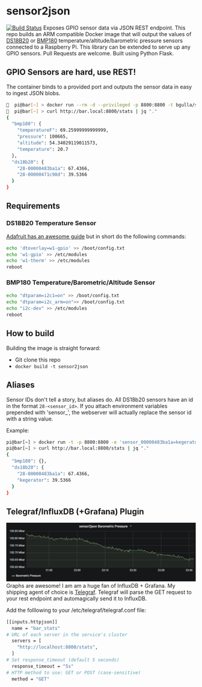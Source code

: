 # sensor2json
[![Build Status](https://travis-ci.org/bgulla/sensor2json.svg?branch=master)](https://travis-ci.org/bgulla/sensor2json)
Exposes GPIO sensor data via JSON REST endpoint. This repo builds an ARM compatible Docker image that will output the values of [DS18B20](https://www.adafruit.com/product/381) or [BMP180](https://www.adafruit.com/product/2652) temperature/altitude/barometric pressure sensors connected to a Raspberry Pi. This library can be extended to serve up any GPIO sensors. Pull Requests are welcome. Built using Python Flask.

## GPIO Sensors are hard, use REST!
The container binds to a provided port and outputs the sensor data in easy to ingest JSON blobs. 

```bash
🍺  pi@bar[~] > docker run --rm -d --privileged -p 8800:8800 -t bgulla/sensor2json
🍺  pi@bar[~] > curl http://bar.local:8800/stats | jq "."
{
  "bmp180": { 
    "temperatureF": 69.25999999999999,
    "pressure": 100665,
    "altitude": 54.34029119011573,
    "temperature": 20.7
  },
  "ds18b20": {
    "28-00000483ba1a": 67.4366,
    "28-00000471c98d": 39.5366
  }
}
```

## Requirements
### DS18B20 Temperature Sensor
[Adafruit has an awesome guide](https://learn.adafruit.com/adafruits-raspberry-pi-lesson-11-ds18b20-temperature-sensing/ds18b20) but in short do the following commands:

```bash
echo 'dtoverlay=w1-gpio' >> /boot/config.txt
echo 'w1-gpio' >> /etc/modules
echo 'w1-therm' >> /etc/modules
reboot
```
### BMP180 Temperature/Barometric/Altitude Sensor
```bash
echo "dtparam=i2c1=on" >> /boot/config.txt
echo "dtparam=i2c_arm=on">> /boot/config.txt
echo "i2c-dev" >> /etc/modules
reboot
```

## How to build
Building the image is straight forward:

* Git clone this repo
* `docker build -t sensor2json`

## Aliases
Sensor IDs don't tell a story, but aliases do. All DS18b20 sensors have an id in the format `28-<sensor_id>`. If you attach environment variables prepended with 'sensor_', the webserver will actually replace the sensor id with a string value.

Example:
```bash
pi@bar[~] > docker run -t -p 8800:8800 -e 'sensor_00000483ba1a=kegerator' --privileged bgulla/sensor2json
pi@bar[~] > curl http://bar.local:8800/stats | jq "."
{
  "bmp180": {},
  "ds18b20": {
    "28-00000483ba1a": 67.4366,
    "kegerator": 39.5366
  }
}

```

## Telegraf/InfluxDB (+Grafana) Plugin
![Grafana is awesome](https://github.com/bgulla/sensor2json/raw/master/img/grafana.png?raw=true)
Graphs are awesome! I am am a huge fan of InfluxDB + Grafana. My shipping agent of choice is [Telegraf](https://github.com/influxdata/telegraf). Telegraf will parse the GET request to your rest endpoint and automagically send it to InfluxDB. 

Add the folllowing to your /etc/telegraf/telegraf.conf file:

```bash
[[inputs.httpjson]]
  name = "bar_stats"
# URL of each server in the service's cluster
  servers = [
    "http://localhost:8800/stats",
  ]
# Set response_timeout (default 5 seconds)
  response_timeout = "5s"
# HTTP method to use: GET or POST (case-sensitive)
  method = "GET"
```
